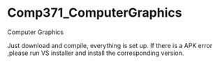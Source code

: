 # Comp371_ComputerGraphics
Computer Graphics

Just download and compile, everything is set up. If there is a APK error ,please run VS installer and install the corresponding version.
